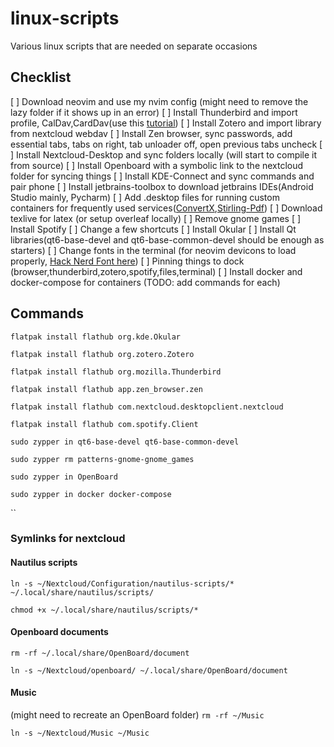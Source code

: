 # linux-scripts
Various linux scripts that are needed on separate occasions

## Checklist

[ ] Download neovim and use my nvim config (might need to remove the lazy folder if it shows up in an error)
[ ] Install Thunderbird and import profile, CalDav,CardDav(use this [tutorial](https://portal.thobson.com/knowledgebase/213/How-to-sync-contacts-to-Mozilla-Thunderbird-via-CardDav.html))
[ ] Install Zotero and import library from nextcloud webdav
[ ] Install Zen browser, sync passwords, add essential tabs, tabs on right, tab unloader off, open previous tabs uncheck
[ ] Install Nextcloud-Desktop and sync folders locally (will start to compile it from source)
[ ] Install Openboard with a symbolic link to the nextcloud folder for syncing things
[ ] Install KDE-Connect and sync commands and pair phone
[ ] Install jetbrains-toolbox to download jetbrains IDEs(Android Studio mainly, Pycharm)
[ ] Add .desktop files for running custom containers for frequently used services([ConvertX](https://github.com/C4illin/ConvertX/),[Stirling-Pdf](https://github.com/Stirling-Tools/Stirling-PDF))
[ ] Download texlive for latex (or setup overleaf locally)
[ ] Remove gnome games 
[ ] Install Spotify
[ ] Change a few shortcuts
[ ] Install Okular
[ ] Install Qt libraries(qt6-base-devel and qt6-base-common-devel should be enough as starters)
[ ] Change fonts in the terminal (for neovim devicons to load properly, [Hack Nerd Font here](https://github.com/ryanoasis/nerd-fonts/releases/download/v3.4.0/Hack.zip))
[ ] Pinning things to dock (browser,thunderbird,zotero,spotify,files,terminal)
[ ] Install docker and docker-compose for containers
(TODO: add commands for each)

## Commands

`flatpak install flathub org.kde.Okular`

`flatpak install flathub org.zotero.Zotero`

`flatpak install flathub org.mozilla.Thunderbird`

`flatpak install flathub app.zen_browser.zen`

`flatpak install flathub com.nextcloud.desktopclient.nextcloud`

`flatpak install flathub com.spotify.Client`

`sudo zypper in qt6-base-devel qt6-base-common-devel`

`sudo zypper rm patterns-gnome-gnome_games`

`sudo zypper in OpenBoard`

`sudo zypper in docker docker-compose`

``
### Symlinks for nextcloud

#### Nautilus scripts
`ln -s ~/Nextcloud/Configuration/nautilus-scripts/* ~/.local/share/nautilus/scripts/`

`chmod +x ~/.local/share/nautilus/scripts/*`

#### Openboard documents

`rm -rf ~/.local/share/OpenBoard/document`

`ln -s ~/Nextcloud/openboard/ ~/.local/share/OpenBoard/document`

#### Music

(might need to recreate an OpenBoard folder)
`rm -rf ~/Music`

`ln -s ~/Nextcloud/Music ~/Music`

